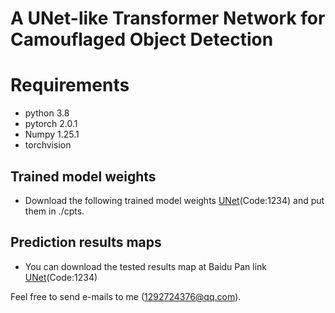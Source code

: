 # A UNet-like Transformer Network for Camouflaged Object Detection

# Requirements
* python 3.8
* pytorch 2.0.1
* Numpy 1.25.1
* torchvision
## Trained model weights
* Download the following trained model weights [UNet](https://pan.baidu.com/s/1C4bRwbKe7D1Gex0tXlIHXA)(Code:1234) and put them in ./cpts.

## Prediction results maps
* You can download the tested results map at Baidu Pan link [UNet](https://pan.baidu.com/s/13PGhua6ITlZIAfMie7RxDg)(Code:1234)


Feel free to send e-mails to me (1292724376@qq.com).
